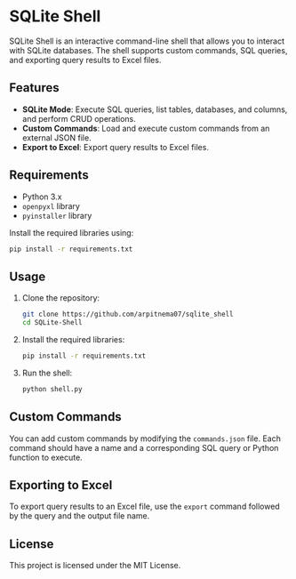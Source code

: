 # SQLite Shell

SQLite Shell is an interactive command-line shell that allows you to interact with SQLite databases. The shell supports custom commands, SQL queries, and exporting query results to Excel files.

## Features

- **SQLite Mode**: Execute SQL queries, list tables, databases, and columns, and perform CRUD operations.
- **Custom Commands**: Load and execute custom commands from an external JSON file.
- **Export to Excel**: Export query results to Excel files.

## Requirements

- Python 3.x
- `openpyxl` library
- `pyinstaller` library

Install the required libraries using:
```sh
pip install -r requirements.txt
```

## Usage

1. Clone the repository:
    ```sh
    git clone https://github.com/arpitnema07/sqlite_shell
    cd SQLite-Shell
    ```

2. Install the required libraries:
    ```sh
    pip install -r requirements.txt
    ```

3. Run the shell:
    ```sh
    python shell.py
    ```

## Custom Commands

You can add custom commands by modifying the `commands.json` file. Each command should have a name and a corresponding SQL query or Python function to execute.

## Exporting to Excel

To export query results to an Excel file, use the `export` command followed by the query and the output file name.

## License

This project is licensed under the MIT License.
